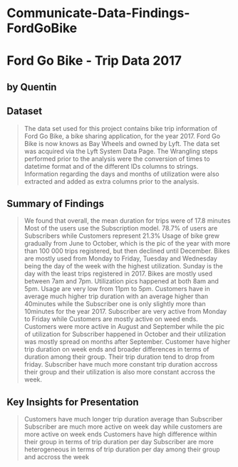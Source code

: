 # Communicate-Data-Findings-FordGoBike
# Ford Go Bike - Trip Data 2017
## by Quentin


## Dataset

> The data set used for this project contains bike trip information of Ford Go Bike, a bike sharing application, for the year 2017. Ford Go Bike is now knows as Bay Wheels and owned by Lyft. The data set was acquired via the Lyft System Data Page. The Wrangling steps performed prior to the analysis were the conversion of times to datetime format and of the different IDs columns to strings. Information regarding the days and months of utilization were also extracted and added as extra columns prior to the analysis. 


## Summary of Findings

> We found that overall, the mean duration for trips were of 17.8 minutes 
> Most of the users use the Subscription model. 78.7% of users are Subscribers while Customers represent 21.3%
> Usage of bike grew gradually from June to October, which is the pic of the year with more than 100 000 trips registered, but then declined until December.
> Bikes are mostly used from Monday to Friday, Tuesday and Wednesday being the day of the week with the highest utilization. Sunday is the day with the least trips registered in 2017.
> Bikes are mostly used between 7am and 7pm. Utilization pics happened at both 8am and 5pm. Usage are very low from 11pm to 5pm.
> Customers have in average much higher trip duration with an average higher than 40minutes while the Subscriber one is only slightly more than 10minutes for the year 2017. 
>Subscriber are very active from Monday to Friday while Customers are mostly active on weed ends.
>Customers were more active in August and September while the pic of utilization for Subscriber happened in October and their utilization was mostly spread on months after September.
>Customer have higher trip duration on week ends and broader differences in terms of duration among their group. Their trip duration tend to drop from friday. 
>Subscriber have much more constant trip duration accross their group and their utilization is also more constant accross the week. 

## Key Insights for Presentation

> Customers have much longer trip duration average than Subscriber
> Subscriber are much more active on week day while customers are more active on week ends
> Customers have high difference within their group in terms of trip duration per day
> Subscriber are more heterogeneous in terms of trip duration per day among their group and accross the week
